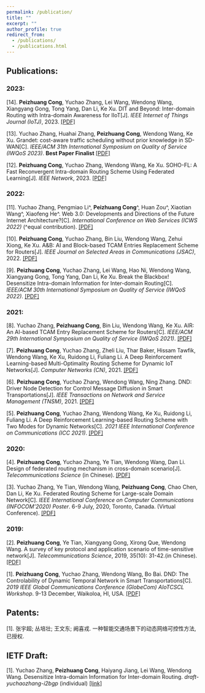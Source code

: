 ```yaml
---
permalink: /publication/
title: ""
excerpt: ""
author_profile: true
redirect_from: 
  - /publications/
  - /publications.html
---
```


## Publications:
### 2023:
  [14]. **Peizhuang Cong**, Yuchao Zhang, Lei Wang, Wendong Wang, Xiangyang Gong, Tong Yang, Dan Li, Ke Xu. DIT and Beyond: Inter-domain Routing with Intra-domain Awareness for IIoT[J]. *IEEE Internet of Things Journal (IoTJ)*, 2023. [[PDF]](https://pzcong.github.io/)
  
  [13]. Yuchao Zhang, Huahai Zhang, **Peizhuang Cong**, Wendong Wang, Ke Xu. Grandet: cost-aware traffic scheduling without prior knowledge
  in SD-WAN[C]. *IEEE/ACM 31th International Symposium on Quality of Service (IWQoS 2023)*. **Best Paper Finalist** [[PDF]](https://pzcong.github.io/)

  [12]. **Peizhuang Cong**, Yuchao Zhang, Wendong Wang, Ke Xu. SOHO-FL: A Fast Reconvergent Intra-domain Routing Scheme Using Federated Learning[J]. *IEEE Network*, 2023.  [[PDF]](https://ieeexplore.ieee.org/abstract/document/10061640/)

### 2022:
  [11]. Yuchao Zhang, Pengmiao Li^, **Peizhuang Cong**^, Huan Zou^, Xiaotian Wang^, Xiaofeng He^. Web 3.0: Developments and Directions of the Future Internet Architecture?[C]. *International Conference on Web Services (ICWS 2022)* (^equal contribution). [[PDF]](https://link.springer.com/chapter/10.1007/978-3-031-23579-5_8)

  [10]. **Peizhuang Cong**, Yuchao Zhang, Bin Liu, Wendong Wang, Zehui Xiong, Ke Xu. A&B: AI and Block-based TCAM Entries Replacement Scheme for Routers[J]. *IEEE Journal on Selected Areas in Communications (JSAC)*, 2022. [[PDF]](https://ieeexplore.ieee.org/abstract/document/9832631/)

  [9]. **Peizhuang Cong**, Yuchao Zhang, Lei Wang,  Hao Ni, Wendong Wang, Xiangyang Gong, Tong Yang, Dan Li, Ke Xu. Break the Blackbox! Desensitize Intra-domain Information for Inter-domain Routing[C]. *IEEE/ACM 30th International Symposium on Quality of Service (IWQoS 2022)*. [[PDF]](https://ieeexplore.ieee.org/abstract/document/9812918/)

### 2021:
  [8]. Yuchao Zhang, **Peizhuang Cong**, Bin Liu, Wendong Wang, Ke Xu. AIR: An AI-based TCAM Entry Replacement Scheme for Routers[C]. *IEEE/ACM 29th International Symposium on Quality of Service (IWQoS 2021)*. [[PDF]](https://ieeexplore.ieee.org/abstract/document/9521314/)

  [7]. **Peizhuang Cong**, Yuchao Zhang, Zheli Liu, Thar Baker, Hissam Tawfik, Wendong Wang, Ke Xu, Ruidong Li, Fuliang Li. A Deep Reinforcement Learning-based Multi-Optimality Routing Scheme for Dynamic IoT Networks[J]. *Computer Networks (CN)*, 2021. [[PDF]](https://www.sciencedirect.com/science/article/pii/S1389128621001535)

  [6]. **Peizhuang Cong**, Yuchao Zhang, Wendong Wang, Ning Zhang. DND: Driver Node Detection for Control Message Diffusion in Smart Transportations[J]. *IEEE Transactions on Network and Service Management (TNSM)*, 2021. [[PDF]](https://ieeexplore.ieee.org/abstract/document/9354864/)

  [5]. **Peizhuang Cong**, Yuchao Zhang, Wendong Wang, Ke Xu, Ruidong Li, Fuliang Li. A Deep Reinforcement Learning-based Routing Scheme with Two Modes for Dynamic Networks[C]. *2021 IEEE International Conference on Communications (ICC 2021)*. [[PDF]](https://ieeexplore.ieee.org/abstract/document/9500466/)

### 2020:
  [4]. **Peizhuang Cong**, Yuchao Zhang, Ye Tian, Wendong Wang, Dan Li. Design of federated routing mechanism in cross-domain scenario[J]. *Telecommunications Science* (in Chinese). [[PDF]](http://www.infocomm-journal.com/dxkx/EN/Y2020/V36/I10/29)

  [3]. Yuchao Zhang, Ye Tian, Wendong Wang, **Peizhuang Cong**, Chao Chen, Dan Li, Ke Xu. Federated Routing Scheme for Large-scale Domain Network[C]. *IEEE International Conference on Computer Communications (INFOCOM’2020) Poster*. 6-9 July, 2020, Toronto, Canada. (Virtual Conference). [[PDF]](https://ieeexplore.ieee.org/abstract/document/9162750/)

### 2019:
  [2]. **Peizhuang Cong**, Ye Tian, Xiangyang Gong, Xirong Que, Wendong Wang. A survey of key protocol and application scenario of time-sensitive network[J]. *Telecommunications Science*, 2019, 35(10): 31-42.(in Chinese). [[PDF]](http://www.infocomm-journal.com/dxkx/CN/Y2019/V35/I10/31)

  [1]. **Peizhuang Cong**, Yuchao Zhang, Wendong Wang, Bo Bai. DND: The Controlability of Dynamic Temporal Network in Smart Transportations[C]. *2019 IEEE Global Communications Conference (GlobeCom) AIoTCSCL Workshop*. 9-13 December, Waikoloa, HI, USA. [[PDF]](https://ieeexplore.ieee.org/abstract/document/9024562/)

## Patents:
  [1]. 张宇超; 丛培壮; 王文东; 阙喜戎. 一种智能交通场景下的动态网络可控性方法, 已授权.
  
## IETF Draft:
  [1]. Yuchao Zhang, **Peizhuang Cong**, Haiyang Jiang, Lei Wang, Wendong Wang. Desensitize Intra-domain Information for Inter-domain Routing. *draft-yuchaozhang-i2bgp* (individual) [[link]](https://datatracker.ietf.org/doc/draft-yuchaozhang-i2bgp/)
